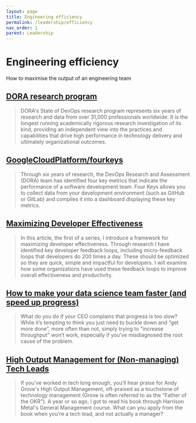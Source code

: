 ```yaml
---
layout: page
title: Engineering efficiency
permalink: /leadership/efficiency
nav_order: 1
parent: Leadership
---
```


# Engineering efficiency

How to maximise the output of an engineering team

## [DORA research program](https://www.devops-research.com/research.html)

> DORA's State of DevOps research program represents six years of research and data from over 31,000 professionals worldwide. It is the longest running academically rigorous research investigation of its kind, providing an independent view into the practices and capabilities that drive high performance in technology delivery and ultimately organizational outcomes.

## [GoogleCloudPlatform/fourkeys](https://github.com/GoogleCloudPlatform/fourkeys)

> Through six years of research, the DevOps Research and Assessment (DORA) team has identified four key metrics that indicate the performance of a software development team. Four Keys allows you to collect data from your development environment (such as GitHub or GitLab) and compiles it into a dashboard displaying these key metrics.

## [Maximizing Developer Effectiveness](https://martinfowler.com/articles/developer-effectiveness.html)

> In this article, the first of a series, I introduce a framework for maximizing developer effectiveness. Through research I have identified key developer feedback loops, including micro-feedback loops that developers do 200 times a day. These should be optimized so they are quick, simple and impactful for developers. I will examine how some organizations have used these feedback loops to improve overall effectiveness and productivity.

## [How to make your data science team faster (and speed up progress)](https://www.makingdatamistakes.com/how-to-make-your-data-science-team-faster-and-speed-up-progress/)

> What do you do if your CEO complains that progress is too slow? While it’s tempting to think you just need to buckle down and “get more done”, more often than not, simply trying to "increase throughput" won’t work, especially if you’ve misdiagnosed the root cause of the problem.

## [High Output Management for (Non-managing) Tech Leads](https://www.g9labs.com/2020/01/04/high-output-management-for-non-managing-tech-leads/)

> If you've worked in tech long enough, you'll hear praise for Andy Grove's High Output Management, oft-praised as a touchstone of technology management (Grove is often referred to as the "Father of the OKR"). A year or so ago, I got to read his book through Harrison Metal's General Management course. What can you apply from the book when you're a tech lead, and not actually a manager?
